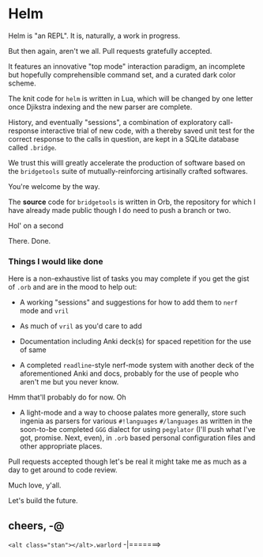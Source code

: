 # Helm

Helm is "an REPL".  It is, naturally, a work in progress.

But then again, aren't we all.  Pull requests gratefully accepted.

It features an innovative "top mode" interaction paradigm, an incomplete but hopefully comprehensible command set, and a curated dark color scheme.

The knit code for `helm` is written in Lua, which will be changed by one letter once Djikstra indexing and the new parser are complete.

History, and eventually "sessions", a combination of exploratory call-response interactive trial of new code, with a thereby saved unit test for the correct response to the calls in question, are kept in a SQLite database called `.bridge`.

We trust this willl greatly accelerate the production of software based on the `bridgetools` suite of mutually-reinforcing artisinally crafted softwares.

You're welcome by the way.

The **source** code for `bridgetools` is written in Orb, the repository for which I have already made public though I do need to push a branch or two.

Hol' on a second

There. Done.

### Things I would like done

Here is a non-exhaustive list of tasks you may complete if you get the gist of `.orb` and are in the mood to help out:

- A working "sessions" and suggestions for how to add them to `nerf` mode and `vril`

- As much of `vril` as you'd care to add

- Documentation including Anki deck(s) for spaced repetition for the use of same

- A completed `readline`-style nerf-mode system with another deck of the aforementioned Anki and docs, probably for the use of people who aren't me but you never know.

Hmm that'll probably do for now. Oh

- A light-mode and a way to choose palates more generally, store such ingenia as parsers for various `#!languages` `#/languages` as written in the soon-to-be completed `GGG` dialect for using `pegylator` (I'll push what I've got, promise. Next, even), in `.orb` based personal configuration files and other appropriate places.

Pull requests accepted though let's be real it might take me as much as a day to get around to code review.

Much love, y'all.

Let's build the future.

cheers,
**-@**
--
`<alt class="stan"></alt>.warlord` -|=======>